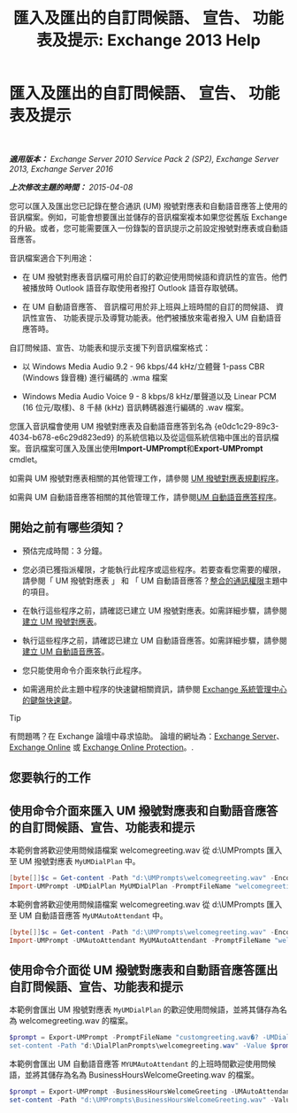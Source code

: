 ﻿---
title: '匯入及匯出的自訂問候語、 宣告、 功能表及提示: Exchange 2013 Help'
TOCTitle: 匯入及匯出的自訂問候語、 宣告、 功能表及提示
ms:assetid: e82da5d5-625f-4d8b-8d31-ac45513aacfd
ms:mtpsurl: https://technet.microsoft.com/zh-tw/library/Ee681667(v=EXCHG.150)
ms:contentKeyID: 54652605
ms.date: 05/21/2018
mtps_version: v=EXCHG.150
ms.translationtype: MT
---

# 匯入及匯出的自訂問候語、 宣告、 功能表及提示

 

_**適用版本：** Exchange Server 2010 Service Pack 2 (SP2), Exchange Server 2013, Exchange Server 2016_

_**上次修改主題的時間：** 2015-04-08_

您可以匯入及匯出您已記錄在整合通訊 (UM) 撥號對應表和自動語音應答上使用的音訊檔案。例如，可能會想要匯出並儲存的音訊檔案複本如果您從舊版 Exchange 的升級。或者，您可能需要匯入一份錄製的音訊提示之前設定撥號對應表或自動語音應答。

音訊檔案適合下列用途：

  - 在 UM 撥號對應表音訊檔可用於自訂的歡迎使用問候語和資訊性的宣告。他們被播放時 Outlook 語音存取使用者撥打 Outlook 語音存取號碼。

  - 在 UM 自動語音應答、 音訊檔可用於非上班與上班時間的自訂的問候語、 資訊性宣告、 功能表提示及導覽功能表。他們被播放來電者撥入 UM 自動語音應答時。

自訂問候語、宣告、功能表和提示支援下列音訊檔案格式：

  - 以 Windows Media Audio 9.2 - 96 kbps/44 kHz/立體聲 1-pass CBR (Windows 錄音機) 進行編碼的 .wma 檔案

  - Windows Media Audio Voice 9 - 8 kbps/8 kHz/單聲道以及 Linear PCM (16 位元/取樣)、8 千赫 (kHz) 音訊轉碼器進行編碼的 .wav 檔案。

您匯入音訊檔會使用 UM 撥號對應表及自動語音應答到名為 {e0dc1c29-89c3-4034-b678-e6c29d823ed9} 的系統信箱以及從這個系統信箱中匯出的音訊檔案。音訊檔案可匯入及匯出使用**Import-UMPrompt**和**Export-UMPrompt** cmdlet。

如需與 UM 撥號對應表相關的其他管理工作，請參閱 [UM 撥號對應表規劃程序](um-dial-plan-procedures-exchange-2013-help.md)。

如需與 UM 自動語音應答相關的其他管理工作，請參閱[UM 自動語音應答程序](https://technet.microsoft.com/zh-tw/library/jj822155(v=exchg.150))。

## 開始之前有哪些須知？

  - 預估完成時間：3 分鐘。

  - 您必須已獲指派權限，才能執行此程序或這些程序。若要查看您需要的權限，請參閱「 UM 撥號對應表 」 和 「 UM 自動語音應答？[整合的通訊權限](unified-messaging-permissions-exchange-2013-help.md)主題中的項目。

  - 在執行這些程序之前，請確認已建立 UM 撥號對應表。如需詳細步驟，請參閱[建立 UM 撥號對應表](https://technet.microsoft.com/zh-tw/library/bb123819(v=exchg.150))。

  - 執行這些程序之前，請確認已建立 UM 自動語音應答。如需詳細步驟，請參閱[建立 UM 自動語音應答](https://technet.microsoft.com/zh-tw/library/aa998875(v=exchg.150))。

  - 您只能使用命令介面來執行此程序。

  - 如需適用於此主題中程序的快速鍵相關資訊，請參閱 [Exchange 系統管理中心的鍵盤快速鍵](keyboard-shortcuts-in-the-exchange-admin-center-exchange-online-protection-help.md)。


> [!TIP]  
> 有問題嗎？在 Exchange 論壇中尋求協助。 論壇的網址為：<a href="https://go.microsoft.com/fwlink/p/?linkid=60612">Exchange Server</a>、 <a href="https://go.microsoft.com/fwlink/p/?linkid=267542">Exchange Online</a> 或 <a href="https://go.microsoft.com/fwlink/p/?linkid=285351">Exchange Online Protection</a>。.




## 您要執行的工作

## 使用命令介面來匯入 UM 撥號對應表和自動語音應答的自訂問候語、宣告、功能表和提示

本範例會將歡迎使用問候語檔案 welcomegreeting.wav 從 d:\\UMPrompts 匯入至 UM 撥號對應表 `MyUMDialPlan` 中。

```powershell
[byte[]]$c = Get-content -Path "d:\UMPrompts\welcomegreeting.wav" -Encoding Byte -ReadCount 0
Import-UMPrompt -UMDialPlan MyUMDialPlan -PromptFileName "welcomegreeting.wav" -PromptFileData $c
```

本範例會將歡迎使用問候語檔案 welcomegreeting.wav 從 d:\\UMPrompts 匯入至 UM 自動語音應答 `MyUMAutoAttendant` 中。

```powershell
[byte[]]$c = Get-content -Path "d:\UMPrompts\welcomegreeting.wav" -Encoding Byte -ReadCount 0
Import-UMPrompt -UMAutoAttendant MyUMAutoAttendant -PromptFileName "welcomegreeting.wav" -PromptFileData $c
```

## 使用命令介面從 UM 撥號對應表和自動語音應答匯出自訂問候語、宣告、功能表和提示

本範例會匯出 UM 撥號對應表 `MyUMDialPlan` 的歡迎使用問候語，並將其儲存為名為 welcomegreeting.wav 的檔案。

```powershell
$prompt = Export-UMPrompt -PromptFileName "customgreeting.wav�? -UMDialPlan MyUMDialPlan
set-content -Path "d:\DialPlanPrompts\welcomegreeting.wav" -Value $prompt.AudioData -Encoding Byte
```

本範例會匯出 UM 自動語音應答 `MYUMAutoAttendant` 的上班時間歡迎使用問候語，並將其儲存為名為 BusinessHoursWelcomeGreeting.wav 的檔案。

```powershell
$prompt = Export-UMPrompt -BusinessHoursWelcomeGreeting -UMAutoAttendant MyUMAutoAttendant
set-content -Path "d:\UMPrompts\BusinessHoursWelcomeGreeting.wav" -Value $prompt.AudioData -Encoding Byte
```

